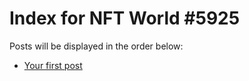 # Index for NFT World #5925
Posts will be displayed in the order below:

- [Your first post](./001-first.md)

